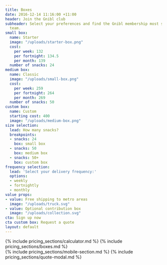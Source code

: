 ```yaml
---
title: Boxes
date: 2016-12-14 11:16:00 +11:00
header: Join the Gnibl club
subheader: Select your preferences and find the Gnibl membership most suited to your
  team.
small box:
  name: Starter
  image: "/uploads/starter-box.png"
  cost:
    per week: 132
    per fortnight: 134.5
    per month: 139
  number of snacks: 24
medium box:
  name: Classic
  image: "/uploads/small-box.png"
  cost:
    per week: 259
    per fortnight: 264
    per month: 269
  number of snacks: 50
custom box:
  name: Custom
  starting cost: 400
  image: "/uploads/medium-box.png"
size selection:
  lead: How many snacks?
  breakpoints:
  - snacks: 24
    box: small box
  - snacks: 50
    box: medium box
  - snacks: 50+
    box: custom box
frequency selection:
  lead: 'Select your delivery frequency:'
  options:
  - weekly
  - fortnightly
  - monthly
value props:
- value: Free shipping to metro areas
  image: "/uploads/truck.svg"
- value: Optional contribution box
  image: "/uploads/collection.svg"
cta: Sign up now
cta custom box: Request a quote
layout: default
---
```


<main class="pricing fixed-header dotted-bg">
<div class="desktop">
<div class="table"></div>
{% include pricing_sections/calculator.md %}
{% include pricing_sections/boxes.md %}
</div>
{% include pricing_sections/mobile-section.md %}
  {% include pricing_sections/quote-modal.md %}
</main>
